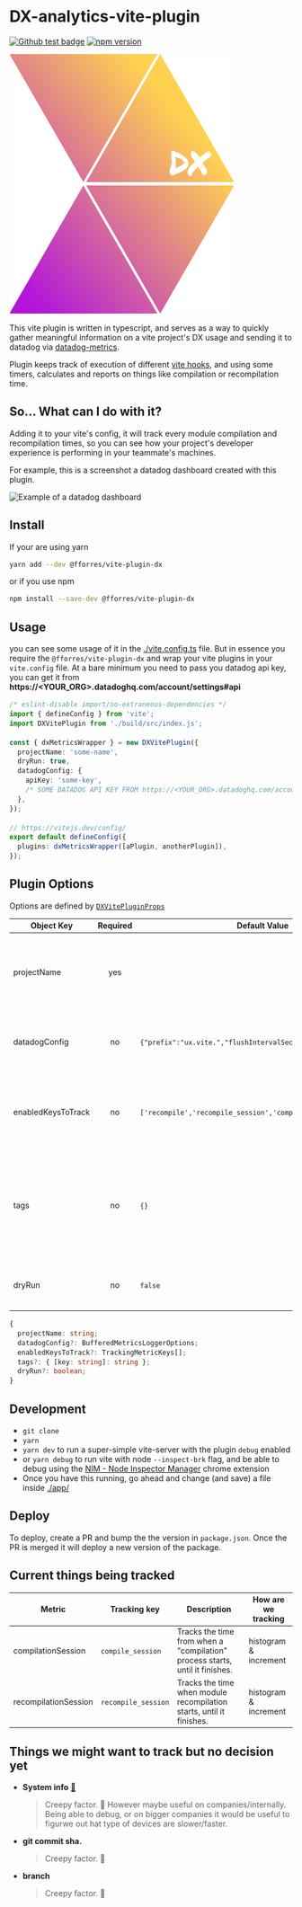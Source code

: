 # DX-analytics-vite-plugin


[![Github test badge](https://github.com/fforres/vite-plugin-dx-metrics/workflows/test/badge.svg)](https://github.com/fforres/vite-plugin-dx-metrics/actions?query=workflow%3Atest) [![npm version](https://badge.fury.io/js/%40fforres%2Fvite-plugin-dx.svg)](https://www.npmjs.com/package/@fforres/vite-plugin-dx)

<img src="./logo/logo@2x.png" width="400px" style="max-width:100%;"></img>


This vite plugin is written in typescript, and serves as a way to quickly gather meaningful information on a vite project's DX usage and sending it to datadog via [datadog-metrics](https://github.com/dbader/node-datadog-metrics).

Plugin keeps track of execution of different [vite hooks](https://vitejs.dev/guide/api-plugin.html#universal-hooks/), and using some timers, calculates and reports on things like compilation or recompilation time.

## So... What can I do with it?

Adding it to your vite's config, it will track every module compilation and recompilation times, so you can see how your project's developer experience is performing in your teammate's machines.

For example, this is a screenshot a datadog dashboard created with this plugin.

![Example of a datadog dashboard](https://user-images.githubusercontent.com/952992/109847124-b1859580-7c03-11eb-806e-6a493fd87030.png)

## Install

If your are using yarn

```bash
yarn add --dev @fforres/vite-plugin-dx
```

or if you use npm

```bash
npm install --save-dev @fforres/vite-plugin-dx
```

## Usage

you can see some usage of it in the [./vite.config.ts](./vite.config.ts) file.
But in essence you require the `@fforres/vite-plugin-dx` and wrap your vite plugins in your `vite.config` file. At a bare minimum you need to pass you datadog api key, you can get it from **https://<YOUR_ORG>.datadoghq.com/account/settings#api**

```TYPESCRIPT
/* eslint-disable import/no-extraneous-dependencies */
import { defineConfig } from 'vite';
import DXVitePlugin from './build/src/index.js';

const { dxMetricsWrapper } = new DXVitePlugin({
  projectName: 'some-name',
  dryRun: true,
  datadogConfig: {
    apiKey: 'some-key',
    /* SOME DATADOG API KEY FROM https://<YOUR_ORG>.datadoghq.com/account/settings#api */
  },
});

// https://vitejs.dev/config/
export default defineConfig({
  plugins: dxMetricsWrapper([aPlugin, anotherPlugin]),
});

```

## Plugin Options

Options are defined by [`DXVitePluginProps`](./src/types.ts)

| Object Key         | Required | Default Value                                                   | Description                                                                                                                                                                                                                                                   |
| ------------------ | :------: | --------------------------------------------------------------- | ------------------------------------------------------------------------------------------------------------------------------------------------------------------------------------------------------------------------------------------------------------- |
| projectName        |   yes    |                                                                 | Datadog's project name, will be added to each track call as `projectName` tag                                                                                                                                                                                 |
| datadogConfig      |    no    | `{"prefix":"ux.vite.","flushIntervalSeconds":2}`             | Config object for [Datadog Metrics](https://github.com/dbader/node-datadog-metrics#readme) - Typescript Type [here](https://github.com/DefinitelyTyped/DefinitelyTyped/blob/6970a8fffa0743f0f5fc918e187fa37f0d2675df/types/datadog-metrics/index.d.ts#L6-L36) |
| enabledKeysToTrack |    no    | `['recompile','recompile_session','compile','compile_session']` | An array of keys that will define what "keys" will be tracked. By Default we track all the keys                                                                                                                                                               |
| tags               |    no    | `{}`                                                            | Extra tags to be added to [Datadog Metrics](https://github.com/dbader/node-datadog-metrics#readme) - An object shape of `{ tagName: "tagValue", environment: "production" }`                                                                                  |
| dryRun             |    no    | `false`                                                         | If `true`, will not send tracking events to datadog.                                                                                                                                                                                                          |

```TYPESCRIPT
{
  projectName: string;
  datadogConfig?: BufferedMetricsLoggerOptions;
  enabledKeysToTrack?: TrackingMetricKeys[];
  tags?: { [key: string]: string };
  dryRun?: boolean;
}
```

## Development

- `git clone`
- `yarn`
- `yarn dev` to run a super-simple vite-server with the plugin `debug` enabled
- or `yarn debug` to run vite with node `--inspect-brk` flag, and be able to debug using the [NIM - Node Inspector Manager](https://chrome.google.com/webstore/detail/nodejs-v8-inspector-manag/gnhhdgbaldcilmgcpfddgdbkhjohddkj?hl=en) chrome extension
- Once you have this running, go ahead and change (and save) a file inside [./app/](./app)

## Deploy

To deploy, create a PR and bump the the version in `package.json`. Once the PR
is merged it will deploy a new version of the package.

## Current things being tracked

| Metric               | Tracking key        | Description                                                                                                                                                                   | How are we tracking   |
| -------------------- | ------------------- | ----------------------------------------------------------------------------------------------------------------------------------------------------------------------------- | --------------------- |
| compilationSession   | `compile_session`   | Tracks the time from when a "compilation" process starts, until it finishes. | histogram & increment |
| recompilationSession | `recompile_session` | Tracks the time when module recompilation starts, until it finishes.  | histogram & increment |

## Things we might want to track but no decision yet

- **System info** [🔗](https://github.com/sebhildebrandt/systeminformation)
  > Creepy factor. 😬 However maybe useful on companies/internally. Being able
  > to debug, or on bigger companies it would be useful to figurwe out hat type
  > of devices are slower/faster.
- **git commit sha.**
  > Creepy factor. 🤔
- **branch**
  > Creepy factor. 🤔
